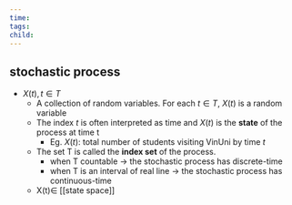```yaml
---
time: 
tags: 
child:
---
```

## stochastic process
- $X(t), t∈T$
    - A collection of random variables. For each $t∈T$, $X(t)$ is a random variable
    - The index $t$ is often interpreted as time and $X(t)$ is the **state** of the process at time t
	    - Eg. $X(t)$: total number of students visiting VinUni by time $t$
    - The set T is called the **index set** of the process.
        - when T countable -> the stochastic process has discrete-time
        - when T is an interval of real line -> the stochastic process has continuous-time
    - X(t)∈ [[state space]] 